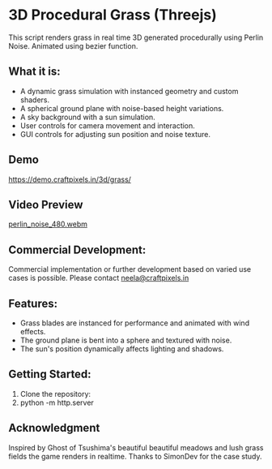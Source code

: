 # 3D Procedural Grass (Threejs)
This script renders grass in real time 3D generated procedurally using Perlin Noise. Animated using bezier function. 

## What it is:
* A dynamic grass simulation with instanced geometry and custom shaders.
* A spherical ground plane with noise-based height variations.
* A sky background with a sun simulation.
* User controls for camera movement and interaction.
* GUI controls for adjusting sun position and noise texture.

## Demo
https://demo.craftpixels.in/3d/grass/

## Video Preview
[perlin_noise_480.webm](https://github.com/user-attachments/assets/8870b14a-8911-43ea-b3c9-ac1c3a079086)

## Commercial Development:
Commercial implementation or further development based on varied use cases is possible. 
Please contact neela@craftpixels.in 

## Features:
* Grass blades are instanced for performance and animated with wind effects.
* The ground plane is bent into a sphere and textured with noise.
* The sun's position dynamically affects lighting and shadows.


## Getting Started:
1. Clone the repository:
2. python -m http.server

## Acknowledgment
Inspired by Ghost of Tsushima's beautiful beautiful meadows and lush grass fields the game renders in realtime. Thanks to SimonDev for the case study.

